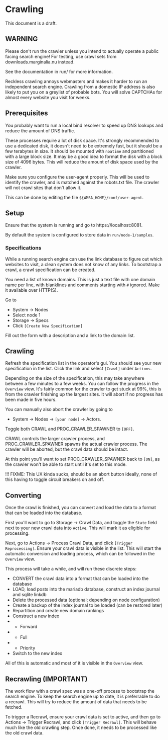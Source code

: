 # Crawling

This document is a draft.

## WARNING
Please don't run the crawler unless you intend to actually operate a public
facing search engine!  For testing, use crawl sets from downloads.marginalia.nu instead.

See the documentation in run/ for more information.

Reckless crawling annoys webmasters and makes it harder to run an independent search engine. 
Crawling from a domestic IP address is also likely to put you on a greylist
of probable bots.  You will solve CAPTCHAs for almost every website you visit
for weeks.

## Prerequisites

You probably want to run a local bind resolver to speed up DNS lookups and reduce the amount of
DNS traffic. 

These processes require a lot of disk space.  It's strongly recommended to use a dedicated disk,
it doesn't need to be extremely fast, but it should be a few terabytes in size.  It should be mounted
with `noatime` and partitioned with a large block size.  It may be a good idea to format the disk with 
a block size of 4096 bytes.  This will reduce the amount of disk space used by the crawler.

Make sure you configure the user-agent properly.  This will be used to identify the crawler,
and is matched against the robots.txt file.  The crawler will not crawl sites that don't allow it.

This can be done by editing the file `${WMSA_HOME}/conf/user-agent`.

## Setup

Ensure that the system is running and go to https://localhost:8081.  

By default the system is configured to store data in `run/node-1/samples`. 


### Specifications

While a running search engine can use the link database to figure out which websites to visit, a clean
system does not know of any links.  To bootstrap a crawl, a crawl specification can be created.  

You need a list of known domains.  This is just a text file with one domain name per line,
with blanklines and comments starting with `#` ignored.  Make it available over HTTP(S).

Go to

* System -> Nodes
* Select node 1
* Storage -> Specs
* Click `[Create New Specification]`

Fill out the form with a description and a link to the domain list. 

## Crawling 

Refresh the specification list in the operator's gui.  You should see your new specification in the list.
Click the link and select `[Crawl]` under `Actions`.

Depending on the size of the specification, this may take anywhere between a few minutes to a few weeks. 
You can follow the progress in the `Overview` view.  It's fairly common for the crawler to get stuck at 
99%, this is from the crawler finishing up the largest sites.  It will abort if no progress has been made
in five hours. 

You can manually also abort the crawler by going to

* System -> Nodes -> `[your node]` -> Actors.

Toggle both CRAWL and PROC_CRAWLER_SPAWNER to `[OFF]`.  

CRAWL controls the larger crawler process, and PROC_CRAWLER_SPAWNER spawns the actual
crawler process.  The crawler will be aborted, but the crawl data should be intact. 

At this point you'll want to set PROC_CRAWLER_SPAWNER back to `[ON]`, as the crawler
won't be able to start until it's set to this mode.

!!! FIXME: This UX kinda sucks, should be an abort button ideally, none of this having to toggle
circuit breakers on and off.

## Converting

Once the crawl is finished, you can convert and load the data to a format that can be loaded into the database.

First you'll want to go to Storage -> Crawl Data, and toggle the `State` field next to your new crawl
data into `Active`.  This will mark it as eligible for processing. 

Next, go to Actions -> Process Crawl Data, and click `[Trigger Reprocessing]`.  Ensure your crawl data
is visible in the list. This will start the automatic conversion and loading process, which can be followed
in the `Overview` view.

This process will take a while, and will run these discrete steps:

* CONVERT the crawl data into a format that can be loaded into the database
* LOAD, load posts into the mariadb database, construct an index journal and sqlite linkdb 
* Delete the processed data (optional; depending on node configuration)
* Create a backup of the index journal to be loaded (can be restored later)
* Repartition and create new domain rankings
* Construct a new index 
* * Forward
* * Full
* * Priority
* Switch to the new index

All of this is automatic and most of it is visible in the `Overview` view. 

## Recrawling (IMPORTANT)

The work flow with a crawl spec was a one-off process to bootstrap the search engine.  To keep the search engine up to date,
it is preferrable to do a recrawl.  This will try to reduce the amount of data that needs to be fetched.

To trigger a Recrawl, ensure your crawl data is set to active, and then go to Actions -> Trigger Recrawl,
and click `[Trigger Recrawl]`.  This will behave much like the old crawling step.   Once done, it needs to be
processed like the old crawl data.
